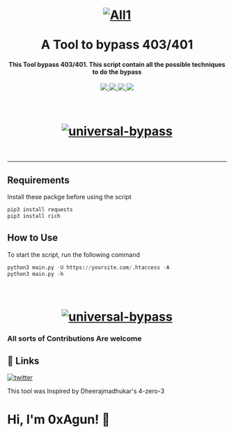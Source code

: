 
<h1 align="center">
  <br>
  <a href="https://github.com/0xAgun/idb-shodan"><img src="https://i.imgur.com/wRea7fk.png" alt="All1"></a></br>
  <br>
    A Tool to bypass 403/401
  <br>
</h1>
<h4 align="center">This Tool bypass 403/401. This script contain all the possible techniques to do the bypass</h4>
<p align="center">
  <a href="https://github.com/0xAgun/grafana_lfi/">
    <img src="https://img.shields.io/badge/version-2.0.7-brightgreen?style=for-the-badge&logo=appveyor">
  </a>
  <a href="https://github.com/0xAgun/grafana_lfi/">
      <img src="https://img.shields.io/badge/python-3x-orange?style=for-the-badge&logo=appveyor">
  </a>
  <a href="https://github.com/0xAgun/grafana_lfi/">
      <img src="https://img.shields.io/badge/license-0xAgun-informational?style=for-the-badge&logo=appveyor">
  </a>
    <a href="https://github.com/0xAgun/grafana_lfi/">
      <img src="https://img.shields.io/github/forks/0xAgun/idb-shodan?style=for-the-badge">
  </a>
</p>
<h1 align="center">
  <br>
  <a href="https://github.com/0xAgun/universal-bypass"><img src="https://i.imgur.com/BrrG8nO.png" alt="universal-bypass"></a>
  <br>
  <br>
</h1>

<hr>


## Requirements

Install these packge before using the script

```bash
pip3 install requests
pip3 install rich
```

## How to Use

To start the script, run the following command

```py
python3 main.py -U https://yoursite.com/.htaccess -A
python3 main.py -h
```

<h1 align="center">
  <br>
  <a href="https://github.com/0xAgun/universal-bypass"><img src="https://i.imgur.com/z4PWeH8.png" alt="universal-bypass"></a>

### All sorts of Contributions Are welcome

## 🔗 Links
[![twitter](https://img.shields.io/badge/twitter-1DA1F2?style=for-the-badge&logo=twitter&logoColor=white)](https://twitter.com/myselfAshraful)

 This tool was Inspired by Dheerajmadhukar's 4-zero-3 
  
# Hi, I'm 0xAgun! 👋
